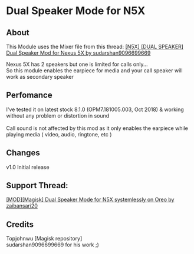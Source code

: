 <h1>Dual Speaker Mode for N5X</h1>

<h2>About</h2>

This Module uses the Mixer file from this thread:
<a href="https://forum.xda-developers.com/nexus-5x/themes-apps/n5x-dual-speaker-mod-nexus-5x-t3481424">[N5X] [DUAL SPEAKER] Dual Speaker Mod for Nexus 5X by sudarshan9096699669</a>

Nexus 5X has 2 speakers but one is limited for calls only...<br>
So this module enables the earpiece for media and your call speaker will work as secondary speaker

<h2>Perfomance</h2>

I've tested it on latest stock 8.1.0 (OPM7.181005.003, Oct 2018) & working without any problem or distortion in sound <br>
<br>
Call sound is not affected by this mod as it only enables the earpiece while playing media ( video, audio, ringtone, etc )

<h2>Changes</h2>

v1.0
Initial release

<h2>Support Thread:</h2>
<a href="https://forum.xda-developers.com/nexus-5x/themes-apps/mod-dual-speaker-mode-n5x-systemlessly-t3863187"> [MOD][Magisk] Dual Speaker Mode for N5X systemlessly on Oreo by zaibansari20</a>

<h2>Credits</h2>

 Topjohnwu [Magisk repository]<br>
 sudarshan9096699669 for his work ;)
